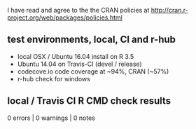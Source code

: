 I have read and agree to the the CRAN policies at
http://cran.r-project.org/web/packages/policies.html

## test environments, local, CI and r-hub

- local OSX / Ubuntu 16.04 install on R 3.5
- Ubuntu 14.04 on Travis-CI (devel / release)
- codecove.io code coverage at ~94%, CRAN (~57%)
- r-hub check for windows

## local / Travis CI R CMD check results

0 errors | 0 warnings | 0 notes